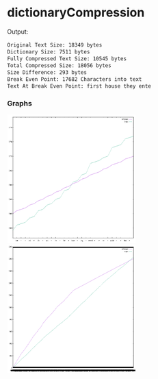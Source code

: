 # dictionaryCompression

Output:
```
Original Text Size: 18349 bytes
Dictionary Size: 7511 bytes
Fully Compressed Text Size: 10545 bytes
Total Compressed Size: 18056 bytes
Size Difference: 293 bytes
Break Even Point: 17682 Characters into text
Text At Break Even Point: first house they ente
```

### Graphs
<img src="https://github.com/MattR2718/dictionaryCompression/blob/master/graphs/breakEvenPoint.png" width="300" height="300">
<img src="https://github.com/MattR2718/dictionaryCompression/blob/master/graphs/fullGraph.png" width="300" height="300">
